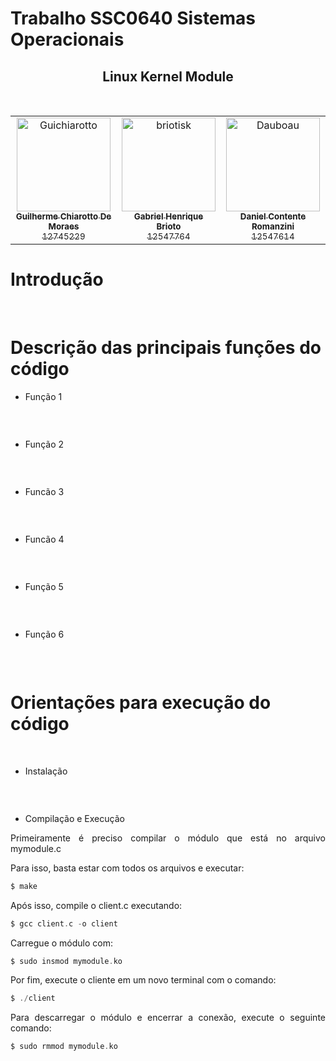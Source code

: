 # Trabalho SSC0640 Sistemas Operacionais
## <center>Linux Kernel Module
&nbsp;
<table>
<tr>
    <td align="center">
        <a href="https://github.com/Guichiarotto">
            <img src="https://avatars.githubusercontent.com/u/110139874?v=4" width="150;" alt="Guichiarotto"/>
            <br />
            <sub><b>Guilherme Chiarotto De Moraes</b></sub>
            <br />
            <sub>12745229</sub>
        </a>
    </td>
    <td align="center">
        <a href="https://github.com/briotisk">
            <img src="https://avatars.githubusercontent.com/u/86500240?v=4" width="150;" alt="briotisk"/>
            <br />
            <sub><b>Gabriel Henrique Brioto</b></sub>
            <br />
            <sub>12547764</sub>
        </a>
    </td>
    <td align="center">
        <a href="https://github.com/Dauboau">
            <img src="https://avatars.githubusercontent.com/u/86164187?v=4" width="150;" alt="Dauboau"/>
            <br />
            <sub><b>Daniel Contente Romanzini</b></sub>
            <br />
            <sub>12547614</sub>
        </a>
    </td>
</tr>
</table>

# Introdução
<p style="text-align: justify;"></p>

&nbsp;
# Descrição das principais funções do código

* Função 1
```c

```
<p style="text-align: justify;"></p>
<p style="text-align: justify;"></p>
<p style="text-align: justify;"></p>
<p style="text-align: justify;"></p>
<p style="text-align: justify;"></p>
&nbsp;

* Função 2
```c

```
<p style="text-align: justify;"></p>
&nbsp;

* Funcão 3
```c

```
<p style="text-align: justify;"></p>
&nbsp;

* Funcão 4
```c

```
<p style="text-align: justify;"></p>
&nbsp;

* Função 5
```c

```
<p style="text-align: justify;"></p>
&nbsp;

* Função 6
```c

```
<p style="text-align: justify;"></p>
&nbsp;

# Orientações para execução do código
<p style="text-align: justify;"></p>
&nbsp;

* Instalação
<p style="text-align: justify;"></p>

```c

```
&nbsp;

* Compilação e Execução
<p style="text-align: justify;">Primeiramente é preciso compilar o módulo que está no arquivo mymodule.c</p>
<p style="text-align: justify;">Para isso, basta estar com todos os arquivos e executar:</p>

```c
$ make
```

<p style="text-align: justify;">Após isso, compile o client.c executando:</p>

```c
$ gcc client.c -o client
```

<p style="text-align: justify;">Carregue o módulo com:</p>

```c
$ sudo insmod mymodule.ko
```

<p style="text-align: justify;">Por fim, execute o cliente em um novo terminal com o comando:</p>

```c
$ ./client
```

<p style="text-align: justify;">Para descarregar o módulo e encerrar a conexão, execute o seguinte comando:</p>

```c
$ sudo rmmod mymodule.ko
```

&nbsp;
